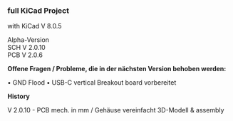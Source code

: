 ### full KiCad Project

with KiCad V 8.0.5  

Alpha-Version  
SCH V 2.0.10  
PCB V 2.0.6  


**Offene Fragen / Probleme, die in der nächsten Version behoben werden:**

• GND Flood
• USB-C vertical Breakout board vorbereitet


**History**

V 2.0.10 - PCB mech. in mm / Gehäuse vereinfacht 3D-Modell & assembly
